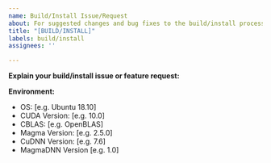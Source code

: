 ```yaml
---
name: Build/Install Issue/Request
about: For suggested changes and bug fixes to the build/install process.
title: "[BUILD/INSTALL]"
labels: build/install
assignees: ''

---
```


**Explain your build/install issue or feature request:**


**Environment:**
 - OS: [e.g. Ubuntu 18.10]
 - CUDA Version: [e.g. 10.0]
 - CBLAS: [e.g. OpenBLAS]
 - Magma Version: [e.g. 2.5.0]
 - CuDNN Version: [e.g. 7.6]
 - MagmaDNN Version [e.g. 1.0]
